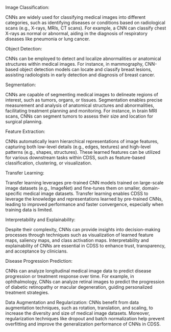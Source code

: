 Image Classification: 

CNNs are widely used for classifying medical images into different categories, such as identifying diseases or conditions based on radiological scans (e.g., X-rays, MRIs, CT scans). 
For example, a CNN can classify chest X-rays as normal or abnormal, aiding in the diagnosis of respiratory diseases like pneumonia or lung cancer.


Object Detection: 

CNNs can be employed to detect and localize abnormalities or anatomical structures within medical images. For instance, in mammography, 
CNN-based object detection models can locate and classify breast lesions, assisting radiologists in early detection and diagnosis of breast cancer.


Segmentation: 

CNNs are capable of segmenting medical images to delineate regions of interest, such as tumors, organs, or tissues. Segmentation enables precise measurement and 
analysis of anatomical structures and abnormalities, facilitating treatment planning and monitoring. For instance, in brain MRI scans, CNNs can segment tumors to assess 
their size and location for surgical planning.


Feature Extraction: 

CNNs automatically learn hierarchical representations of image features, capturing both low-level details (e.g., edges, textures) and high-level patterns (e.g., shapes, structures). 
These learned features can be utilized for various downstream tasks within CDSS, such as feature-based classification, clustering, or visualization.


Transfer Learning: 

Transfer learning leverages pre-trained CNN models trained on large-scale image datasets (e.g., ImageNet) and fine-tunes them on smaller, domain-specific medical image datasets. 
Transfer learning enables CDSS to leverage the knowledge and representations learned by pre-trained CNNs, leading to improved performance and faster convergence, especially when training data is limited.


Interpretability and Explainability: 

Despite their complexity, CNNs can provide insights into decision-making processes through techniques such as visualization of learned feature maps, saliency maps, and class activation maps. 
Interpretability and explainability of CNNs are essential in CDSS to enhance trust, transparency, and acceptance by clinicians.


Disease Progression Prediction: 

CNNs can analyze longitudinal medical image data to predict disease progression or treatment response over time. For example, in ophthalmology, CNNs can analyze retinal images to 
predict the progression of diabetic retinopathy or macular degeneration, guiding personalized treatment strategies.



Data Augmentation and Regularization: 
CNNs benefit from data augmentation techniques, such as rotation, translation, and scaling, to increase the diversity and size of medical image datasets. Moreover, 
regularization techniques like dropout and batch normalization help prevent overfitting and improve the generalization performance of CNNs in CDSS.


